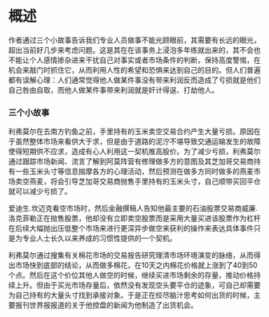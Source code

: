 # 概述
作者通过三个小故事告诉我们专业人员做事不能光顾眼前，其需要有长远的眼光，超出当前好几步来考虑问题。这是其在在该事务上浸泡多年练就出来的，其不会也不能让个人感情掺杂进来干扰自己对事实或者市场条件的判断，保持高度警惕，在机会来敲门时抓住它，从而利用人性的希望和恐惧来达到自己的目的。但人们普遍都有误解心理：人们通常觉得他人做某件事没有带来利润反而造成了亏损就是他们自己咎由自取，而他人做某件事带来利润就是奸计得逞、打劫他人。

### 三个小故事
利弗莫尔在去南方钓鱼之前，手里持有的玉米卖空交易合约产生大量亏损。原因在于虽然整体市场来看供大于求，但是由于道路的泥泞不堪导致交通运输发生的故障使得短期供不应求，造成有心人利用这一契机推高股价。为了减少亏损，利弗莫尔通过跟踪市场新闻、流言了解到阿莫阵营有修理做多方的意图及其芝加哥交易商持有一些玉米头寸等信息揣摩各方的心理活动，然后预测在做多方同时做多的燕麦市场卖空燕麦，将会引导芝加哥交易商抛售手里持有的玉米头寸，自己顺带买回平仓就可以减少亏损了。

爱迪生.坎迈克看空市场时，然后金融撰稿人告知他最主要的石油股票交易商威廉.洛克菲勒正在抛售股票，他却没有立即卖空股票而是采用大量买进该股票作为杠杆在后续大幅抛出压低整个市场来进行更深异步做空来获利的操作来表达具体事件只是为专业人士长久以来养成的习惯性提供的一个契机。

利弗莫尔通过搜集有关棉花市场的交易报告研究理清市场环境演变的脉络，从而得出市场快到底部的结论，从而做多棉花，在10天之内棉花价格就上涨到了40到50个点。然后在这个价位其他人做空的时候，继续买进市场剩余的存量，推动价格持续上升。但由于买光市场存量后，依然没有发现空头要平仓的迹象，可自己却需要为自己持有的大量头寸找到承接对象。于是正在绞尽脑汁思考如何出货的时候，主要报刊世界报报道的关于他控盘的新闻为他制造了出货机会。
